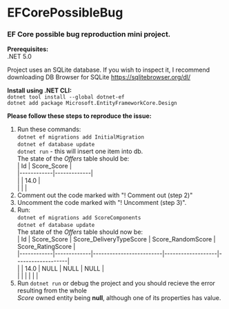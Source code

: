 # EFCorePossibleBug  
### EF Core possible bug reproduction mini project.  

**Prerequisites:**  
.NET 5.0  

Project uses an SQLite database. If you wish to inspect it, I recommend downloading DB Browser for SQLite https://sqlitebrowser.org/dl/

**Install using .NET CLI:**  
`dotnet tool install --global dotnet-ef`  
`dotnet add package Microsoft.EntityFrameworkCore.Design`  

**Please follow these steps to reproduce the issue:**  
1. Run these commands:  
    `dotnet ef migrations add InitialMigration`  
    `dotnet ef database update`  
    `dotnet run` - this will insert one item into db.  
    The state of the *Offers* table should be:  
| Id         | Score_Score |  
|------------|-------------|  
| <someGuid> | 14.0        |  
|            |             |  
2. Comment out the code marked with "! Comment out (step 2)"  
3. Uncomment the code marked with "! Uncomment (step 3)".  
4. Run:  
    `dotnet ef migrations add ScoreComponents`  
    `dotnet ef database update`  
    The state of the *Offers* table should now be:  
| Id         | Score_Score | Score_DeliveryTypeScore | Score_RandomScore | Score_RatingScore |  
|------------|-------------|-------------------------|-------------------|-------------------|  
| <someGuid> | 14.0        | NULL                    | NULL              | NULL              |  
|            |             |                         |                   |                   |  
5. Run `dotnet run` or debug the project and you should recieve the error resulting from the whole  
*Score* owned entity being **null**, although one of its properties has value.  
